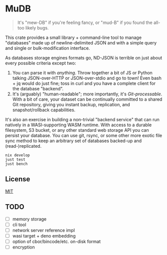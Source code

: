 # MuDB

> It's "mew-DB" if you're feeling fancy, or "mud-B" if you found the all-too likely bugs.

This crate provides a small library + command-line tool to manage "databases" made up of newline-delimited JSON and with a simple query and single or bulk-modification interface.

As databases storage engines formats go, ND-JSON is terrible on just about every possible criteria except two:

1. You can parse it with _anything_. Throw together a bit of JS or Python talking JSON-over-HTTP  or JSON-over-stdio and go to town! Even bash + jq would do just fine; toss in curl and you have a complete client for the database "backend".
2. It's (arguably) "human-readable"; more importantly, it's _Git-processable_. With a bit of care, your dataset can be continually committed to a shared Git repository, giving you instant backup, replication, and snapshot/rollback capabilities.

It's also an exercise in building a non-trivial "backend service" that can run natively in a WASI-supporting WASM runtime. With access to a durable filesystem, S3 bucket, or any other standard web storage API you can persist your database. You can use git, rsync, or some other more exotic file sync method to keep an arbitrary set of databases backed-up and (read-)replicated.

```
nix develop
just test
just bench
```

## License

[MIT](./LICENSE.txt)

## TODO

- [ ] memory storage
- [ ] cli tool
- [ ] network server reference impl
- [ ] wasi target + deno embedding
- [ ] option of cbor/bincode/etc. on-disk format
- [ ] encryption
